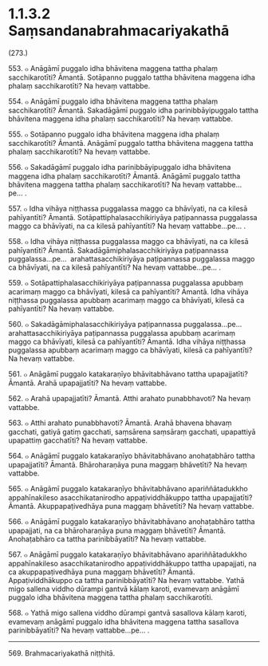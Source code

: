 # 1.1.3.2 Saṃsandanabrahmacariyakathā

(273.)

553\. ๐ Anāgāmī puggalo idha bhāvitena maggena tattha phalaṃ sacchikarotīti? Āmantā. Sotāpanno puggalo tattha bhāvitena maggena idha phalaṃ sacchikarotīti? Na hevaṃ vattabbe.

554\. ๐ Anāgāmī puggalo idha bhāvitena maggena tattha phalaṃ sacchikarotīti? Āmantā. Sakadāgāmī puggalo idha parinibbāyipuggalo tattha bhāvitena maggena idha phalaṃ sacchikarotīti? Na hevaṃ vattabbe.

555\. ๐ Sotāpanno puggalo idha bhāvitena maggena idha phalaṃ sacchikarotīti? Āmantā. Anāgāmī puggalo tattha bhāvitena maggena tattha phalaṃ sacchikarotīti? Na hevaṃ vattabbe.

556\. ๐ Sakadāgāmī puggalo idha parinibbāyipuggalo idha bhāvitena maggena idha phalaṃ sacchikarotīti? Āmantā. Anāgāmī puggalo tattha bhāvitena maggena tattha phalaṃ sacchikarotīti? Na hevaṃ vattabbe…pe… .

557\. ๐ Idha vihāya niṭṭhassa puggalassa maggo ca bhāvīyati, na ca kilesā pahīyantīti? Āmantā. Sotāpattiphalasacchikiriyāya paṭipannassa puggalassa maggo ca bhāvīyati, na ca kilesā pahīyantīti? Na hevaṃ vattabbe…pe… .

558\. ๐ Idha vihāya niṭṭhassa puggalassa maggo ca bhāvīyati, na ca kilesā pahīyantīti? Āmantā. Sakadāgāmiphalasacchikiriyāya paṭipannassa puggalassa…pe…  arahattasacchikiriyāya paṭipannassa puggalassa maggo ca bhāvīyati, na ca kilesā pahīyantīti? Na hevaṃ vattabbe…pe… .

559\. ๐ Sotāpattiphalasacchikiriyāya paṭipannassa puggalassa apubbaṃ acarimaṃ maggo ca bhāvīyati, kilesā ca pahīyantīti? Āmantā. Idha vihāya niṭṭhassa puggalassa apubbaṃ acarimaṃ maggo ca bhāvīyati, kilesā ca pahīyantīti? Na hevaṃ vattabbe.

560\. ๐ Sakadāgāmiphalasacchikiriyāya paṭipannassa puggalassa…pe…  arahattasacchikiriyāya paṭipannassa puggalassa apubbaṃ acarimaṃ maggo ca bhāvīyati, kilesā ca pahīyantīti? Āmantā. Idha vihāya niṭṭhassa puggalassa apubbaṃ acarimaṃ maggo ca bhāvīyati, kilesā ca pahīyantīti? Na hevaṃ vattabbe.

561\. ๐ Anāgāmī puggalo katakaraṇīyo bhāvitabhāvano tattha upapajjatīti? Āmantā. Arahā upapajjatīti? Na hevaṃ vattabbe.

562\. ๐ Arahā upapajjatīti? Āmantā. Atthi arahato punabbhavoti? Na hevaṃ vattabbe.

563\. ๐ Atthi arahato punabbhavoti? Āmantā. Arahā bhavena bhavaṃ gacchati, gatiyā gatiṃ gacchati, saṃsārena saṃsāraṃ gacchati, upapattiyā upapattiṃ gacchatīti? Na hevaṃ vattabbe.

564\. ๐ Anāgāmī puggalo katakaraṇīyo bhāvitabhāvano anohaṭabhāro tattha upapajjatīti? Āmantā. Bhāroharaṇāya puna maggaṃ bhāvetīti? Na hevaṃ vattabbe.

565\. ๐ Anāgāmī puggalo katakaraṇīyo bhāvitabhāvano apariññātadukkho appahīnakileso asacchikatanirodho appaṭividdhākuppo tattha upapajjatīti? Āmantā. Akuppapaṭivedhāya puna maggaṃ bhāvetīti? Na hevaṃ vattabbe.

566\. ๐ Anāgāmī puggalo katakaraṇīyo bhāvitabhāvano anohaṭabhāro tattha upapajjati, na ca bhāroharaṇāya puna maggaṃ bhāvetīti? Āmantā. Anohaṭabhāro ca tattha parinibbāyatīti? Na hevaṃ vattabbe.

567\. ๐ Anāgāmī puggalo katakaraṇīyo bhāvitabhāvano apariññātadukkho appahīnakileso asacchikatanirodho appaṭividdhākuppo tattha upapajjati, na ca akuppapaṭivedhāya puna maggaṃ bhāvetīti? Āmantā. Appaṭividdhākuppo ca tattha parinibbāyatīti? Na hevaṃ vattabbe. Yathā migo sallena viddho dūrampi gantvā kālaṃ karoti, evamevaṃ anāgāmī puggalo idha bhāvitena maggena tattha phalaṃ sacchikarotīti.

568\. ๐ Yathā migo sallena viddho dūrampi gantvā sasallova kālaṃ karoti, evamevaṃ anāgāmī puggalo idha bhāvitena maggena tattha sasallova parinibbāyatīti? Na hevaṃ vattabbe…pe… .

---

569\. Brahmacariyakathā niṭṭhitā.
